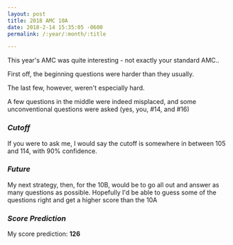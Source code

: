 ```yaml
---
layout: post
title: 2018 AMC 10A
date: 2018-2-14 15:35:05 -0600
permalink: /:year/:month/:title

---
```


This year's AMC was quite interesting - not exactly your standard AMC..

First off, the beginning questions were harder than they usually.

The last few, however, weren't especially hard.

A few questions in the middle were indeed misplaced, and some unconventional questions were asked (yes, you, #14, and #16)

### _Cutoff_

If you were to ask me, I would say the cutoff is somewhere in between 105 and 114, with 90% confidence.

### _Future_

My next strategy, then, for the 10B, would be to go all out and answer as many questions as possible. Hopefully I'd be able to guess some of the questions right and get a higher score than the 10A

### _Score Prediction_

My score prediction: **126**
